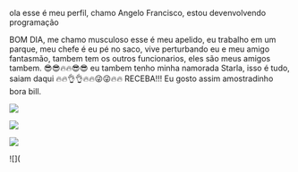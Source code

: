 ola esse é meu perfil, chamo Angelo Francisco, estou devenvolvendo programação

BOM DIA, me chamo musculoso
esse é meu apelido, eu trabalho em um parque, meu chefe é eu pé no saco, vive perturbando eu e meu amigo fantasmão, tambem tem os outros funcionarios, eles são meus amigos tambem.
😎😎🔥🔥😎😎
eu tambem tenho minha namorada Starla, isso é tudo, saiam daqui
🔥🔥👌👌🔥🔥😜😜🔥🔥 RECEBA!!! Eu gosto assim amostradinho bora bill.

![](https://media1.tenor.com/m/Uf7D4pCXlMUAAAAC/musculoso-musculoso-un-show-mas.gif)


![](https://media1.tenor.com/m/lu8YUMVCoioAAAAC/regular-show-chair.gif)



![](https://media1.tenor.com/m/tRfZmJBWUDQAAAAC/sheipado-shaypado.gif)




![](
